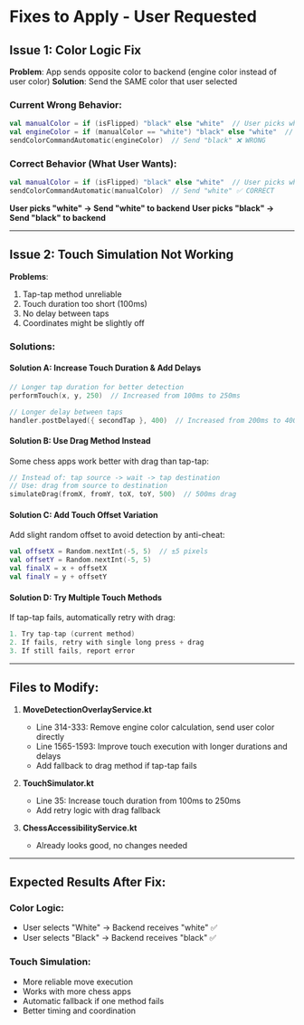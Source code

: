 # Fixes to Apply - User Requested

## Issue 1: Color Logic Fix
**Problem**: App sends opposite color to backend (engine color instead of user color)
**Solution**: Send the SAME color that user selected

### Current Wrong Behavior:
```kotlin
val manualColor = if (isFlipped) "black" else "white"  // User picks white
val engineColor = if (manualColor == "white") "black" else "white"  // Calculate black
sendColorCommandAutomatic(engineColor)  // Send "black" ❌ WRONG
```

### Correct Behavior (What User Wants):
```kotlin
val manualColor = if (isFlipped) "black" else "white"  // User picks white  
sendColorCommandAutomatic(manualColor)  // Send "white" ✅ CORRECT
```

**User picks "white" → Send "white" to backend**
**User picks "black" → Send "black" to backend**

---

## Issue 2: Touch Simulation Not Working

**Problems**:
1. Tap-tap method unreliable
2. Touch duration too short (100ms)
3. No delay between taps
4. Coordinates might be slightly off

### Solutions:

#### Solution A: Increase Touch Duration & Add Delays
```kotlin
// Longer tap duration for better detection
performTouch(x, y, 250)  // Increased from 100ms to 250ms

// Longer delay between taps  
handler.postDelayed({ secondTap }, 400)  // Increased from 200ms to 400ms
```

#### Solution B: Use Drag Method Instead
Some chess apps work better with drag than tap-tap:
```kotlin
// Instead of: tap source -> wait -> tap destination
// Use: drag from source to destination
simulateDrag(fromX, fromY, toX, toY, 500)  // 500ms drag
```

#### Solution C: Add Touch Offset Variation
Add slight random offset to avoid detection by anti-cheat:
```kotlin
val offsetX = Random.nextInt(-5, 5)  // ±5 pixels
val offsetY = Random.nextInt(-5, 5)
val finalX = x + offsetX
val finalY = y + offsetY
```

#### Solution D: Try Multiple Touch Methods
If tap-tap fails, automatically retry with drag:
```kotlin
1. Try tap-tap (current method)
2. If fails, retry with single long press + drag
3. If still fails, report error
```

---

## Files to Modify:

1. **MoveDetectionOverlayService.kt**
   - Line 314-333: Remove engine color calculation, send user color directly
   - Line 1565-1593: Improve touch execution with longer durations and delays
   - Add fallback to drag method if tap-tap fails

2. **TouchSimulator.kt**
   - Line 35: Increase touch duration from 100ms to 250ms
   - Add retry logic with drag fallback

3. **ChessAccessibilityService.kt**  
   - Already looks good, no changes needed

---

## Expected Results After Fix:

### Color Logic:
- User selects "White" → Backend receives "white" ✅
- User selects "Black" → Backend receives "black" ✅

### Touch Simulation:
- More reliable move execution
- Works with more chess apps  
- Automatic fallback if one method fails
- Better timing and coordination
